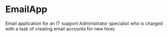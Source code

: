 # EmailApp

Email application for an IT support Administrator specialist who is charged with a task of
creating email accounts for new hires

